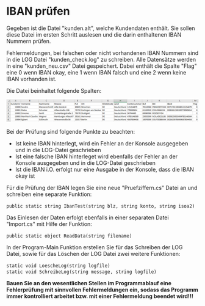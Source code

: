 # IBAN prüfen
Gegeben ist die Datei "kunden.alt", welche Kundendaten enthält. Sie sollen diese Datei im ersten Schritt auslesen und die darin enthaltenen IBAN Nummern prüfen.

Fehlermeldungen, bei falschen oder nicht vorhandenen IBAN Nummern sind in die LOG Datei "kunden_check.log" zu schreiben. Alle Datensätze werden in eine "kunden_neu.csv" Datei gespeichert. Dabei enthält die Spalte "Flag" eine 0 wenn IBAN okay, eine 1 wenn IBAN falsch und eine 2 wenn keine IBAN vorhanden ist.

Die Datei beinhaltet folgende Spalten:

![](tabelle.png)

Bei der Prüfung sind folgende Punkte zu beachten:

- Ist keine IBAN hinterlegt, wird ein Fehler an der Konsole ausgegeben und in die LOG-Datei geschrieben
- Ist eine falsche IBAN hinterleget wird ebenfalls der Fehler an der Konsole ausgegeben und in die LOG-Datei geschrieben
- Ist die IBAN i.O. erfolgt nur eine Ausgabe in der Konsole, dass die IBAN okay ist

Für die Prüfung der IBAN legen Sie eine neue "Pruefziffern.cs" Datei an und schreiben eine separate Funktion:
```
public static string IbanTest(string blz, string konto, string isoa2)
```
Das Einlesen der Daten erfolgt ebenfalls in einer separaten Datei "Import.cs" mit Hilfe der Funktion:
```
public static object ReadData(string filename)
```
In der Program-Main Funktion erstellen Sie für das Schreiben der LOG Datei, sowie für das Löschen der LOG Datei zwei weitere Funktionen:
```
static void LoescheLog(string logfile)
static void SchreibeLog(string message, string logfile)
```
**Bauen Sie an den wesentlichen Stellen im Programmablauf eine Fehlerprüfung mit sinnvollen Fehlermeldungen ein, sodass das Programm immer kontrolliert arbeitet bzw. mit einer Fehlermeldung beendet wird!!!**